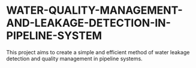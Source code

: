 # WATER-QUALITY-MANAGEMENT-AND-LEAKAGE-DETECTION-IN-PIPELINE-SYSTEM
This project aims to create a simple and efficient method of water leakage detection and quality management in pipeline systems.
